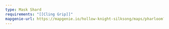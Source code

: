 ```yaml
---
type: Mask Shard
requirements: "[[Cling Grip]]"
mapgenie-url: https://mapgenie.io/hollow-knight-silksong/maps/pharloom?locationIds=477901
---
```

